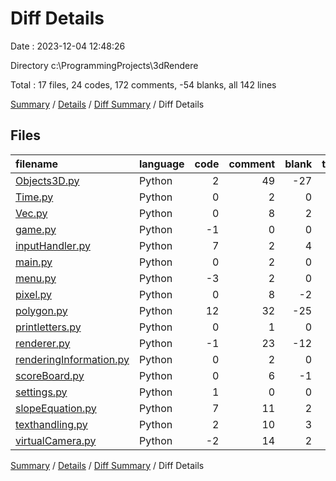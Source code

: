 # Diff Details

Date : 2023-12-04 12:48:26

Directory c:\\ProgrammingProjects\\3dRendere

Total : 17 files,  24 codes, 172 comments, -54 blanks, all 142 lines

[Summary](results.md) / [Details](details.md) / [Diff Summary](diff.md) / Diff Details

## Files
| filename | language | code | comment | blank | total |
| :--- | :--- | ---: | ---: | ---: | ---: |
| [Objects3D.py](/Objects3D.py) | Python | 2 | 49 | -27 | 24 |
| [Time.py](/Time.py) | Python | 0 | 2 | 0 | 2 |
| [Vec.py](/Vec.py) | Python | 0 | 8 | 2 | 10 |
| [game.py](/game.py) | Python | -1 | 0 | 0 | -1 |
| [inputHandler.py](/inputHandler.py) | Python | 7 | 2 | 4 | 13 |
| [main.py](/main.py) | Python | 0 | 2 | 0 | 2 |
| [menu.py](/menu.py) | Python | -3 | 2 | 0 | -1 |
| [pixel.py](/pixel.py) | Python | 0 | 8 | -2 | 6 |
| [polygon.py](/polygon.py) | Python | 12 | 32 | -25 | 19 |
| [printletters.py](/printletters.py) | Python | 0 | 1 | 0 | 1 |
| [renderer.py](/renderer.py) | Python | -1 | 23 | -12 | 10 |
| [renderingInformation.py](/renderingInformation.py) | Python | 0 | 2 | 0 | 2 |
| [scoreBoard.py](/scoreBoard.py) | Python | 0 | 6 | -1 | 5 |
| [settings.py](/settings.py) | Python | 1 | 0 | 0 | 1 |
| [slopeEquation.py](/slopeEquation.py) | Python | 7 | 11 | 2 | 20 |
| [texthandling.py](/texthandling.py) | Python | 2 | 10 | 3 | 15 |
| [virtualCamera.py](/virtualCamera.py) | Python | -2 | 14 | 2 | 14 |

[Summary](results.md) / [Details](details.md) / [Diff Summary](diff.md) / Diff Details